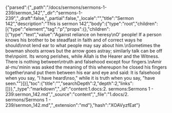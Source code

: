 {"parsed":{"_path":"/docs/sermons/sermons-1-239/sermon_142","_dir":"sermons-1-239","_draft":false,"_partial":false,"_locale":"","title":"Sermon 142","description":"This is sermon 142","body":{"type":"root","children":[{"type":"element","tag":"p","props":{},"children":[{"type":"text","value":"Against reliance on heresy\nO' people! If a person knows his brother to be steadfast in faith and of correct ways he should\nnot lend ear to what people may say about him.\nSometimes the bowman shoots arrows but the arrow goes astray; similarly talk can be off the\npoint. Its wrong perishes, while Allah is the Hearer and the Witness. There is nothing between\ntruth and falsehood except four fingers.\nAmir al-mu'minin was asked the meaning of this whereupon he closed his fingers together\nand put them between his ear and eye and said: It is falsehood when you say, \"I have heard\nso,\" while it is truth when you say, \"have seen.\""}]}],"toc":{"title":"","searchDepth":2,"depth":2,"links":[]}},"_type":"markdown","_id":"content:1.docs:2. sermons:Sermons 1 - 239:sermon_142.md","_source":"content","_file":"1.docs/2. sermons/Sermons 1 - 239/sermon_142.md","_extension":"md"},"hash":"XOAVyzfEat"}